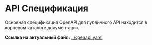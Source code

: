 # API Спецификация

Основная спецификация OpenAPI для публичного API находится в корневом каталоге документации.

**Ссылка на актуальный файл:** [../openapi.yaml](../openapi.yaml)
